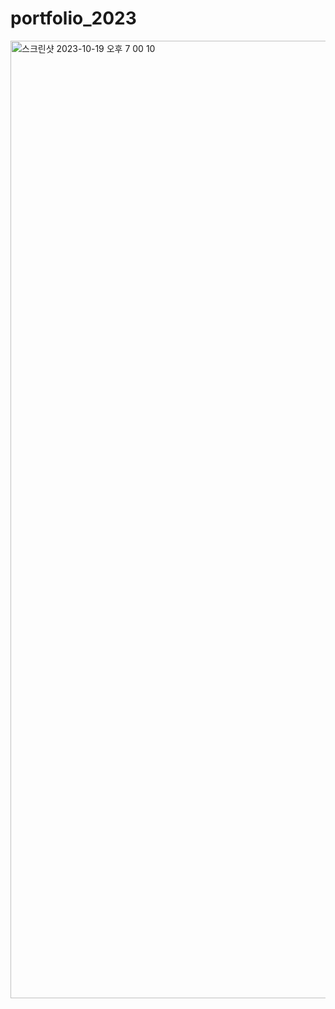 # portfolio_2023
 
<img width="1532" alt="스크린샷 2023-10-19 오후 7 00 10" src="https://github.com/sjh709/portfolio_2023/assets/42454759/87e4338f-3788-409d-820d-167209367bb5">
